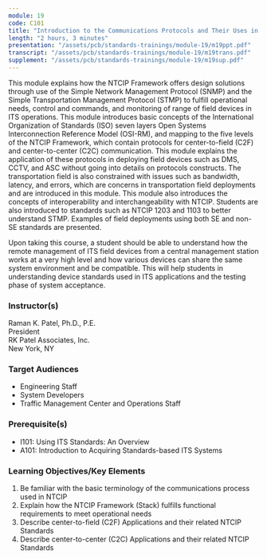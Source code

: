 ```yaml
---
module: 19
code: C101
title: "Introduction to the Communications Protocols and Their Uses in ITS Applications"
length: "2 hours, 3 minutes"
presentation: "/assets/pcb/standards-trainings/module-19/m19ppt.pdf"
transcript: "/assets/pcb/standards-trainings/module-19/m19trans.pdf"
supplement: "/assets/pcb/standards-trainings/module-19/m19sup.pdf"
---
```

This module explains how the NTCIP Framework offers design solutions through use of the Simple Network Management Protocol (SNMP) and the Simple Transportation Management Protocol (STMP) to fulfill operational needs, control and commands, and monitoring of range of field devices in ITS operations. This module introduces basic concepts of the International Organization of Standards (ISO) seven layers Open Systems Interconnection Reference Model (OSI-RM), and mapping to the five levels of the NTCIP Framework, which contain protocols for center-to-field (C2F) and center-to-center (C2C) communication. This module explains the application of these protocols in deploying field devices such as DMS, CCTV, and ASC without going into details on protocols constructs. The transportation field is also constrained with issues such as bandwidth, latency, and errors, which are concerns in transportation field deployments and are introduced in this module. This module also introduces the concepts of interoperability and interchangeability with NTCIP. Students are also introduced to standards such as NTCIP 1203 and 1103 to better understand STMP. Examples of field deployments using both SE and non-SE standards are presented.

Upon taking this course, a student should be able to understand how the remote management of ITS field devices from a central management station works at a very high level and how various devices can share the same system environment and be compatible. This will help students in understanding device standards used in ITS applications and the testing phase of system acceptance.

### Instructor(s)
Raman K. Patel, Ph.D., P.E.  
President  
RK Patel Associates, Inc.  
New York, NY

### Target Audiences
* Engineering Staff
* System Developers
* Traffic Management Center and Operations Staff

### Prerequisite(s)
* I101: Using ITS Standards: An Overview
* A101: Introduction to Acquiring Standards-based ITS Systems

### Learning Objectives/Key Elements
1. Be familiar with the basic terminology of the communications process used in NTCIP
2. Explain how the NTCIP Framework (Stack) fulfills functional requirements to meet operational needs
3. Describe center-to-field (C2F) Applications and their related NTCIP Standards
4. Describe center-to-center (C2C) Applications and their related NTCIP Standards 